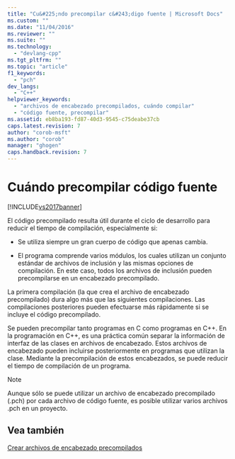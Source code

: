 ```yaml
---
title: "Cu&#225;ndo precompilar c&#243;digo fuente | Microsoft Docs"
ms.custom: ""
ms.date: "11/04/2016"
ms.reviewer: ""
ms.suite: ""
ms.technology: 
  - "devlang-cpp"
ms.tgt_pltfrm: ""
ms.topic: "article"
f1_keywords: 
  - "pch"
dev_langs: 
  - "C++"
helpviewer_keywords: 
  - "archivos de encabezado precompilados, cuándo compilar"
  - "código fuente, precompilar"
ms.assetid: eb8ba193-fd87-40d3-9545-c75deabe37cb
caps.latest.revision: 7
author: "corob-msft"
ms.author: "corob"
manager: "ghogen"
caps.handback.revision: 7
---
```

# Cu&#225;ndo precompilar c&#243;digo fuente
[!INCLUDE[vs2017banner](../../assembler/inline/includes/vs2017banner.md)]

El código precompilado resulta útil durante el ciclo de desarrollo para reducir el tiempo de compilación, especialmente si:  
  
-   Se utiliza siempre un gran cuerpo de código que apenas cambia.  
  
-   El programa comprende varios módulos, los cuales utilizan un conjunto estándar de archivos de inclusión y las mismas opciones de compilación.  En este caso, todos los archivos de inclusión pueden precompilarse en un encabezado precompilado.  
  
 La primera compilación \(la que crea el archivo de encabezado precompilado\) dura algo más que las siguientes compilaciones.  Las compilaciones posteriores pueden efectuarse más rápidamente si se incluye el código precompilado.  
  
 Se pueden precompilar tanto programas en C como programas en C\+\+.  En la programación en C\+\+, es una práctica común separar la información de interfaz de las clases en archivos de encabezado.  Estos archivos de encabezado pueden incluirse posteriormente en programas que utilizan la clase.  Mediante la precompilación de estos encabezados, se puede reducir el tiempo de compilación de un programa.  
  
> [!NOTE]
>  Aunque sólo se puede utilizar un archivo de encabezado precompilado \(.pch\) por cada archivo de código fuente, es posible utilizar varios archivos .pch en un proyecto.  
  
## Vea también  
 [Crear archivos de encabezado precompilados](../../build/reference/creating-precompiled-header-files.md)